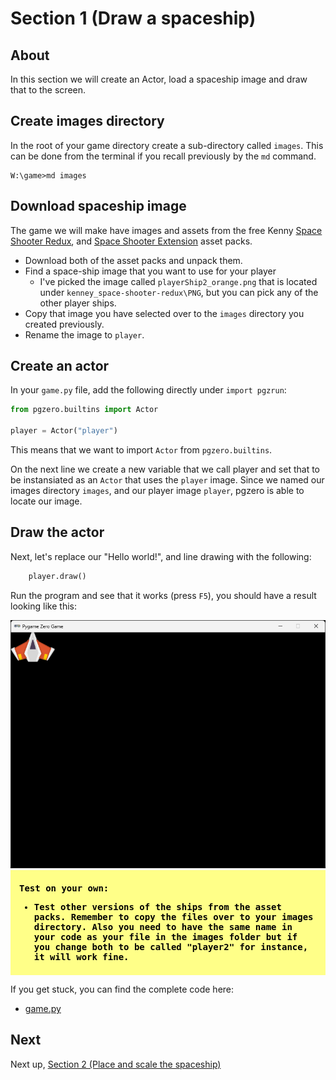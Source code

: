 # Section 1 (Draw a spaceship)

## About

In this section we will create an Actor, load a spaceship image and draw that to the screen.

## Create images directory

In the root of your game directory create a sub-directory called `images`. This can be done from the terminal if you recall previously by the `md` command.

```shell
W:\game>md images
```

## Download spaceship image

The game we will make have images and assets from the free Kenny [Space Shooter Redux](https://kenney.nl/assets/space-shooter-redux), and [Space Shooter Extension](https://kenney.nl/assets/space-shooter-extension) asset packs.

* Download both of the asset packs and unpack them.
* Find a space-ship image that you want to use for your player
    * I've picked the image called `playerShip2_orange.png` that is located under `kenney_space-shooter-redux\PNG`, but you can pick any of the other player ships.
* Copy that image you have selected over to the `images` directory you created previously.
* Rename the image to `player`.

## Create an actor

In your `game.py` file, add the following directly under `import pgzrun`:

```python
from pgzero.builtins import Actor

player = Actor("player")
```

This means that we want to import `Actor` from `pgzero.builtins`.

On the next line we create a new variable that we call player and set that to be instansiated as an `Actor` that uses the `player` image. Since we named our images directory `images`, and our player image `player`, pgzero is able to locate our image.

## Draw the actor

Next, let's replace our "Hello world!", and line drawing with the following:

```python
    player.draw()
```


Run the program and see that it works (press `F5`), you should have a result looking like this:

<img src="../.docs/section1.png">

<div style="background:#ff8; margin-bottom: 1em; color:#000; padding: 0.5em 1em; font-weight:bold;font-family:monospace;">
    <p>Test on your own:</p>
    <ul>
        <li>Test other versions of the ships from the asset packs. Remember to copy the files over to your images directory. Also you need to have the same name in your code as your file in the images folder but if you change both to be called "player2" for instance, it will work fine.</li>
    </ul>
</div>

If you get stuck, you can find the complete code here:
* [game.py](./game.py)

## Next

Next up, [Section 2 (Place and scale the spaceship)](../section2)